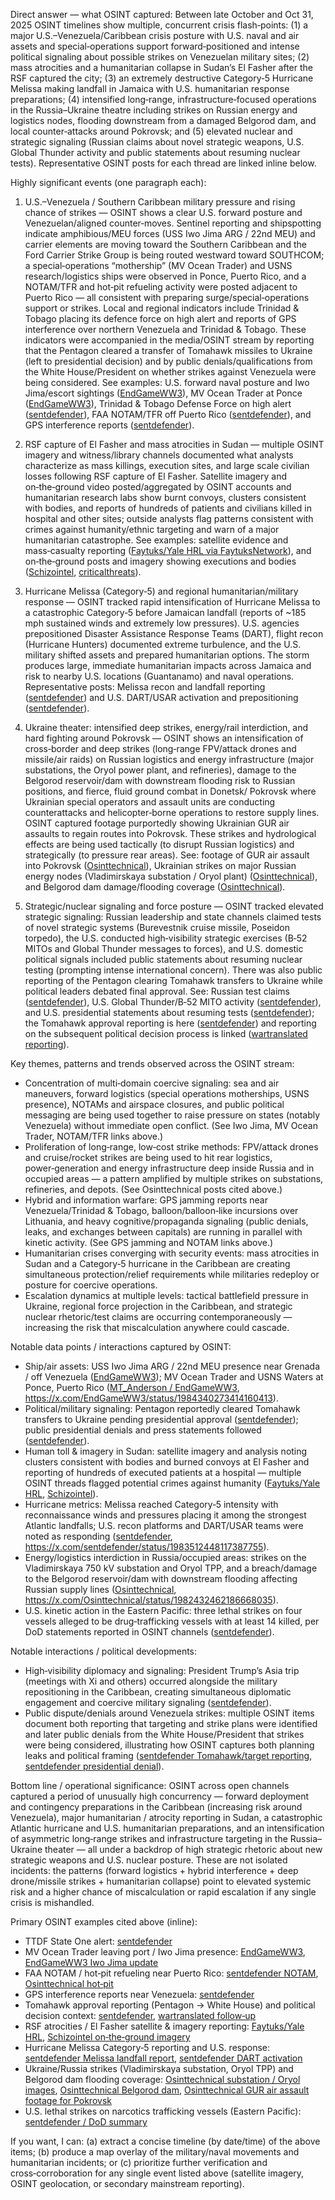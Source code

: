 Direct answer — what OSINT captured: Between late October and Oct 31, 2025 OSINT timelines show multiple, concurrent crisis flash‑points: (1) a major U.S.–Venezuela/Caribbean crisis posture with U.S. naval and air assets and special‑operations support forward‑positioned and intense political signaling about possible strikes on Venezuelan military sites; (2) mass atrocities and a humanitarian collapse in Sudan’s El Fasher after the RSF captured the city; (3) an extremely destructive Category‑5 Hurricane Melissa making landfall in Jamaica with U.S. humanitarian response preparations; (4) intensified long‑range, infrastructure‑focused operations in the Russia–Ukraine theatre including strikes on Russian energy and logistics nodes, flooding downstream from a damaged Belgorod dam, and local counter‑attacks around Pokrovsk; and (5) elevated nuclear and strategic signaling (Russian claims about novel strategic weapons, U.S. Global Thunder activity and public statements about resuming nuclear tests). Representative OSINT posts for each thread are linked inline below.

Highly significant events (one paragraph each):

1) U.S.–Venezuela / Southern Caribbean military pressure and rising chance of strikes — OSINT shows a clear U.S. forward posture and Venezuelan/aligned counter‑moves. Sentinel reporting and shipspotting indicate amphibious/MEU forces (USS Iwo Jima ARG / 22nd MEU) and carrier elements are moving toward the Southern Caribbean and the Ford Carrier Strike Group is being routed westward toward SOUTHCOM; a special‑operations “mothership” (MV Ocean Trader) and USNS research/logistics ships were observed in Ponce, Puerto Rico, and a NOTAM/TFR and hot‑pit refueling activity were posted adjacent to Puerto Rico — all consistent with preparing surge/special‑operations support or strikes. Local and regional indicators include Trinidad & Tobago placing its defence force on high alert and reports of GPS interference over northern Venezuela and Trinidad & Tobago. These indicators were accompanied in the media/OSINT stream by reporting that the Pentagon cleared a transfer of Tomahawk missiles to Ukraine (left to presidential decision) and by public denials/qualifications from the White House/President on whether strikes against Venezuela were being considered. See examples: U.S. forward naval posture and Iwo Jima/escort sightings ([EndGameWW3](https://x.com/EndGameWW3/status/1984323785894322421)), MV Ocean Trader at Ponce ([EndGameWW3](https://x.com/EndGameWW3/status/1984340273414160413)), Trinidad & Tobago Defense Force on high alert ([sentdefender](https://x.com/sentdefender/status/1984322715814109682)), FAA NOTAM/TFR off Puerto Rico ([sentdefender](https://x.com/sentdefender/status/1984302087593693572)), and GPS interference reports ([sentdefender](https://x.com/sentdefender/status/1984308146458767630)).

2) RSF capture of El Fasher and mass atrocities in Sudan — multiple OSINT imagery and witness/library channels documented what analysts characterize as mass killings, execution sites, and large scale civilian losses following RSF capture of El Fasher. Satellite imagery and on‑the‑ground video posted/aggregated by OSINT accounts and humanitarian research labs show burnt convoys, clusters consistent with bodies, and reports of hundreds of patients and civilians killed in hospital and other sites; outside analysts flag patterns consistent with crimes against humanity/ethnic targeting and warn of a major humanitarian catastrophe. See examples: satellite evidence and mass‑casualty reporting ([Faytuks/Yale HRL via FaytuksNetwork](https://x.com/FaytuksNetwork/status/1983098296701988985)), and on‑the‑ground posts and imagery showing executions and bodies ([Schizointel](https://x.com/Schizointel/status/1984323728579199051), [criticalthreats](https://x.com/criticalthreats/status/1983952423681970332)).

3) Hurricane Melissa (Category‑5) and regional humanitarian/military response — OSINT tracked rapid intensification of Hurricane Melissa to a catastrophic Category‑5 before Jamaican landfall (reports of ~185 mph sustained winds and extremely low pressures). U.S. agencies prepositioned Disaster Assistance Response Teams (DART), flight recon (Hurricane Hunters) documented extreme turbulence, and the U.S. military shifted assets and prepared humanitarian options. The storm produces large, immediate humanitarian impacts across Jamaica and risk to nearby U.S. locations (Guantanamo) and naval operations. Representative posts: Melissa recon and landfall reporting ([sentdefender](https://x.com/sentdefender/status/1983153215760638037)) and U.S. DART/USAR activation and prepositioning ([sentdefender](https://x.com/sentdefender/status/1983512448117387755)).

4) Ukraine theater: intensified deep strikes, energy/rail interdiction, and hard fighting around Pokrovsk — OSINT shows an intensification of cross‑border and deep strikes (long‑range FPV/attack drones and missile/air raids) on Russian logistics and energy infrastructure (major substations, the Oryol power plant, and refineries), damage to the Belgorod reservoir/dam with downstream flooding risk to Russian positions, and fierce, fluid ground combat in Donetsk/ Pokrovsk where Ukrainian special operators and assault units are conducting counterattacks and helicopter‑borne operations to restore supply lines. OSINT captured footage purportedly showing Ukrainian GUR air assaults to regain routes into Pokrovsk. These strikes and hydrological effects are being used tactically (to disrupt Russian logistics) and strategically (to pressure rear areas). See: footage of GUR air assault into Pokrovsk ([Osinttechnical](https://x.com/Osinttechnical/status/1984340116945707284)), Ukrainian strikes on major Russian energy nodes (Vladimirskaya substation / Oryol plant) ([Osinttechnical](https://x.com/Osinttechnical/status/1984213209251971461)), and Belgorod dam damage/flooding coverage ([Osinttechnical](https://x.com/Osinttechnical/status/1982432462186668035)).

5) Strategic/nuclear signaling and force posture — OSINT tracked elevated strategic signaling: Russian leadership and state channels claimed tests of novel strategic systems (Burevestnik cruise missile, Poseidon torpedo), the U.S. conducted high‑visibility strategic exercises (B‑52 MITOs and Global Thunder messages to forces), and U.S. domestic political signals included public statements about resuming nuclear testing (prompting intense international concern). There was also public reporting of the Pentagon clearing Tomahawk transfers to Ukraine while political leaders debated final approval. See: Russian test claims ([sentdefender](https://x.com/sentdefender/status/1982625100898738425)), U.S. Global Thunder/B‑52 MITO activity ([sentdefender](https://x.com/sentdefender/status/1983970193958371481)), and U.S. presidential statements about resuming tests ([sentdefender](https://x.com/sentdefender/status/1983703256300974232)); the Tomahawk approval reporting is here ([sentdefender](https://x.com/sentdefender/status/1984309492062822629)) and reporting on the subsequent political decision process is linked ([wartranslated reporting](https://x.com/wartranslated/status/1984309682341601664)).

Key themes, patterns and trends observed across the OSINT stream:
- Concentration of multi‑domain coercive signaling: sea and air maneuvers, forward logistics (special operations motherships, USNS presence), NOTAMs and airspace closures, and public political messaging are being used together to raise pressure on states (notably Venezuela) without immediate open conflict. (See Iwo Jima, MV Ocean Trader, NOTAM/TFR links above.)
- Proliferation of long‑range, low‑cost strike methods: FPV/attack drones and cruise/rocket strikes are being used to hit rear logistics, power‑generation and energy infrastructure deep inside Russia and in occupied areas — a pattern amplified by multiple strikes on substations, refineries, and depots. (See Osinttechnical posts cited above.)
- Hybrid and information warfare: GPS jamming reports near Venezuela/Trinidad & Tobago, balloon/balloon‑like incursions over Lithuania, and heavy cognitive/propaganda signaling (public denials, leaks, and exchanges between capitals) are running in parallel with kinetic activity. (See GPS jamming and NOTAM links above.)
- Humanitarian crises converging with security events: mass atrocities in Sudan and a Category‑5 hurricane in the Caribbean are creating simultaneous protection/relief requirements while militaries redeploy or posture for coercive operations.
- Escalation dynamics at multiple levels: tactical battlefield pressure in Ukraine, regional force projection in the Caribbean, and strategic nuclear rhetoric/test claims are occurring contemporaneously — increasing the risk that miscalculation anywhere could cascade.

Notable data points / interactions captured by OSINT:
- Ship/air assets: USS Iwo Jima ARG / 22nd MEU presence near Grenada / off Venezuela ([EndGameWW3](https://x.com/EndGameWW3/status/1984323785894322421)); MV Ocean Trader and USNS Waters at Ponce, Puerto Rico ([MT_Anderson / EndGameWW3](https://x.com/MT_Anderson/status/1983357475220001160), https://x.com/EndGameWW3/status/1984340273414160413).
- Political/military signaling: Pentagon reportedly cleared Tomahawk transfers to Ukraine pending presidential approval ([sentdefender](https://x.com/sentdefender/status/1984309492062822629)); public presidential denials and press statements followed ([sentdefender](https://x.com/sentdefender/status/1984291421344747796)).
- Human toll & imagery in Sudan: satellite imagery and analysis noting clusters consistent with bodies and burned convoys at El Fasher and reporting of hundreds of executed patients at a hospital — multiple OSINT threads flagged potential crimes against humanity ([Faytuks/Yale HRL](https://x.com/FaytuksNetwork/status/1983098296701988985), [Schizointel](https://x.com/Schizointel/status/1984323728579199051)).
- Hurricane metrics: Melissa reached Category‑5 intensity with reconnaissance winds and pressures placing it among the strongest Atlantic landfalls; U.S. recon platforms and DART/USAR teams were noted as responding ([sentdefender](https://x.com/sentdefender/status/1983153215760638037), https://x.com/sentdefender/status/1983512448117387755).
- Energy/logistics interdiction in Russia/occupied areas: strikes on the Vladimirskaya 750 kV substation and Oryol TPP, and a breach/damage to the Belgorod reservoir/dam with downstream flooding affecting Russian supply lines ([Osinttechnical](https://x.com/Osinttechnical/status/1984213209251971461), https://x.com/Osinttechnical/status/1982432462186668035).
- U.S. kinetic action in the Eastern Pacific: three lethal strikes on four vessels alleged to be drug‑trafficking vessels with at least 14 killed, per DoD statements reported in OSINT channels ([sentdefender](https://x.com/sentdefender/status/1983169024440599008)).

Notable interactions / political developments:
- High‑visibility diplomacy and signaling: President Trump’s Asia trip (meetings with Xi and others) occurred alongside the military repositioning in the Caribbean, creating simultaneous diplomatic engagement and coercive military signaling ([sentdefender](https://x.com/sentdefender/status/1983718688311128569)).
- Public dispute/denials around Venezuela strikes: multiple OSINT items document both reporting that targeting and strike plans were identified and later public denials from the White House/President that strikes were being considered, illustrating how OSINT captures both planning leaks and political framing ([sentdefender Tomahawk/target reporting](https://x.com/sentdefender/status/1984250342695964762), [sentdefender presidential denial](https://x.com/sentdefender/status/1984291421344747796)).

Bottom line / operational significance: OSINT across open channels captured a period of unusually high concurrency — forward deployment and contingency preparations in the Caribbean (increasing risk around Venezuela), major humanitarian / atrocity reporting in Sudan, a catastrophic Atlantic hurricane and U.S. humanitarian preparations, and an intensification of asymmetric long‑range strikes and infrastructure targeting in the Russia–Ukraine theater — all under a backdrop of high strategic rhetoric about new strategic weapons and U.S. nuclear posture. These are not isolated incidents: the patterns (forward logistics + hybrid interference + deep drone/missile strikes + humanitarian collapse) point to elevated systemic risk and a higher chance of miscalculation or rapid escalation if any single crisis is mishandled.

Primary OSINT examples cited above (inline):
- TTDF State One alert: [sentdefender](https://x.com/sentdefender/status/1984322715814109682)
- MV Ocean Trader leaving port / Iwo Jima presence: [EndGameWW3](https://x.com/EndGameWW3/status/1984340273414160413), [EndGameWW3 Iwo Jima update](https://x.com/EndGameWW3/status/1984323785894322421)
- FAA NOTAM / hot‑pit refueling near Puerto Rico: [sentdefender NOTAM](https://x.com/sentdefender/status/1984302087593693572), [Osinttechnical hot‑pit](https://x.com/Osinttechnical/status/1984288949846876172)
- GPS interference reports near Venezuela: [sentdefender](https://x.com/sentdefender/status/1984308146458767630)
- Tomahawk approval reporting (Pentagon → White House) and political decision context: [sentdefender](https://x.com/sentdefender/status/1984309492062822629), [wartranslated follow‑up](https://x.com/wartranslated/status/1984309682341601664)
- RSF atrocities / El Fasher satellite & imagery reporting: [Faytuks/Yale HRL](https://x.com/FaytuksNetwork/status/1983098296701988985), [Schizointel on‑the‑ground imagery](https://x.com/Schizointel/status/1984323728579199051)
- Hurricane Melissa Category‑5 reporting and U.S. response: [sentdefender Melissa landfall report](https://x.com/sentdefender/status/1983153215760638037), [sentdefender DART activation](https://x.com/sentdefender/status/1983512448117387755)
- Ukraine/Russia strikes (Vladimirskaya substation, Oryol TPP) and Belgorod dam flooding coverage: [Osinttechnical substation / Oryol images](https://x.com/Osinttechnical/status/1984213209251971461), [Osinttechnical Belgorod dam](https://x.com/Osinttechnical/status/1982432462186668035), [Osinttechnical GUR air assault footage for Pokrovsk](https://x.com/Osinttechnical/status/1984340116945707284)
- U.S. lethal strikes on narcotics trafficking vessels (Eastern Pacific): [sentdefender / DoD summary](https://x.com/sentdefender/status/1983169024440599008)

If you want, I can: (a) extract a concise timeline (by date/time) of the above items; (b) produce a map overlay of the military/naval movements and humanitarian incidents; or (c) prioritize further verification and cross‑corroboration for any single event listed above (satellite imagery, OSINT geolocation, or secondary mainstream reporting).

